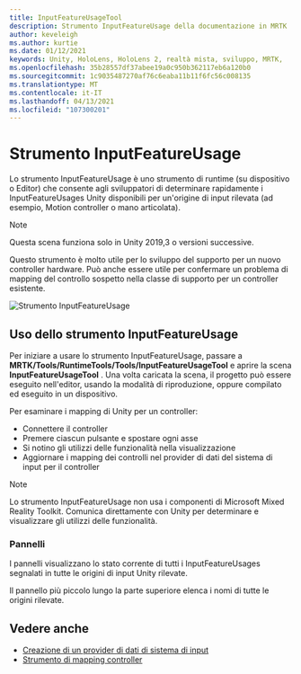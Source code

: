```yaml
---
title: InputFeatureUsageTool
description: Strumento InputFeatureUsage della documentazione in MRTK
author: keveleigh
ms.author: kurtie
ms.date: 01/12/2021
keywords: Unity, HoloLens, HoloLens 2, realtà mista, sviluppo, MRTK,
ms.openlocfilehash: 35b28557df37abee19a0c950b362117eb6a120b0
ms.sourcegitcommit: 1c9035487270af76c6eaba11b11f6fc56c008135
ms.translationtype: MT
ms.contentlocale: it-IT
ms.lasthandoff: 04/13/2021
ms.locfileid: "107300201"
---
```

# <a name="inputfeatureusage-tool"></a>Strumento InputFeatureUsage

Lo strumento InputFeatureUsage è uno strumento di runtime (su dispositivo o Editor) che consente agli sviluppatori di determinare rapidamente i InputFeatureUsages Unity disponibili per un'origine di input rilevata (ad esempio, Motion controller o mano articolata).

> [!NOTE]
> Questa scena funziona solo in Unity 2019,3 o versioni successive.

Questo strumento è molto utile per lo sviluppo del supporto per un nuovo controller hardware. Può anche essere utile per confermare un problema di mapping del controllo sospetto nella classe di supporto per un controller esistente.

![Strumento InputFeatureUsage](../images/controller-mapping-tool/InputFeatureUsages.png)

## <a name="using-the-inputfeatureusage-tool"></a>Uso dello strumento InputFeatureUsage

Per iniziare a usare lo strumento InputFeatureUsage, passare a **MRTK/Tools/RuntimeTools/Tools/InputFeatureUsageTool** e aprire la scena **InputFeatureUsageTool** . Una volta caricata la scena, il progetto può essere eseguito nell'editor, usando la modalità di riproduzione, oppure compilato ed eseguito in un dispositivo.

Per esaminare i mapping di Unity per un controller:

- Connettere il controller
- Premere ciascun pulsante e spostare ogni asse
- Si notino gli utilizzi delle funzionalità nella visualizzazione
- Aggiornare i mapping dei controlli nel provider di dati del sistema di input per il controller

> [!NOTE]
> Lo strumento InputFeatureUsage non usa i componenti di Microsoft Mixed Reality Toolkit. Comunica direttamente con Unity per determinare e visualizzare gli utilizzi delle funzionalità.

### <a name="panels"></a>Pannelli

I pannelli visualizzano lo stato corrente di tutti i InputFeatureUsages segnalati in tutte le origini di input Unity rilevate.

Il pannello più piccolo lungo la parte superiore elenca i nomi di tutte le origini rilevate.

## <a name="see-also"></a>Vedere anche

- [Creazione di un provider di dati di sistema di input](../input/create-data-provider.md)
- [Strumento di mapping controller](controller-mapping-tool.md)

